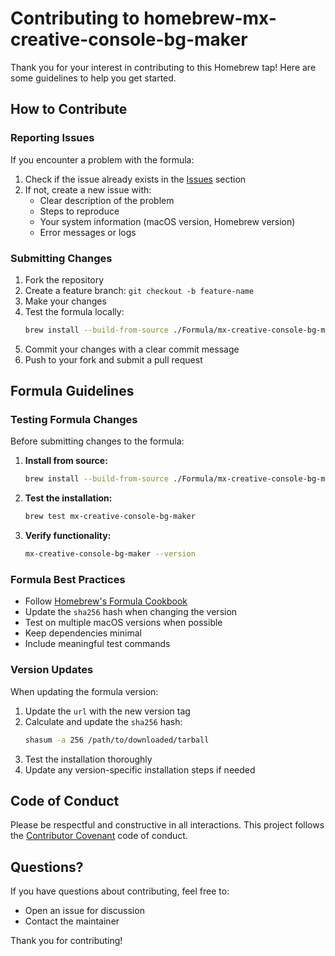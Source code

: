 # Contributing to homebrew-mx-creative-console-bg-maker

Thank you for your interest in contributing to this Homebrew tap! Here are some
guidelines to help you get started.

## How to Contribute

### Reporting Issues

If you encounter a problem with the formula:

1. Check if the issue already exists in the
   [Issues](https://github.com/vallieres/homebrew-mx-creative-console-bg-maker/issues)
   section
1. If not, create a new issue with:
   - Clear description of the problem
   - Steps to reproduce
   - Your system information (macOS version, Homebrew version)
   - Error messages or logs

### Submitting Changes

1. Fork the repository
1. Create a feature branch: `git checkout -b feature-name`
1. Make your changes
1. Test the formula locally:
   ```bash
   brew install --build-from-source ./Formula/mx-creative-console-bg-maker.rb
   ```
1. Commit your changes with a clear commit message
1. Push to your fork and submit a pull request

## Formula Guidelines

### Testing Formula Changes

Before submitting changes to the formula:

1. **Install from source:**

   ```bash
   brew install --build-from-source ./Formula/mx-creative-console-bg-maker.rb
   ```

1. **Test the installation:**

   ```bash
   brew test mx-creative-console-bg-maker
   ```

1. **Verify functionality:**

   ```bash
   mx-creative-console-bg-maker --version
   ```

### Formula Best Practices

- Follow [Homebrew's Formula Cookbook](https://docs.brew.sh/Formula-Cookbook)
- Update the `sha256` hash when changing the version
- Test on multiple macOS versions when possible
- Keep dependencies minimal
- Include meaningful test commands

### Version Updates

When updating the formula version:

1. Update the `url` with the new version tag
1. Calculate and update the `sha256` hash:
   ```bash
   shasum -a 256 /path/to/downloaded/tarball
   ```
1. Test the installation thoroughly
1. Update any version-specific installation steps if needed

## Code of Conduct

Please be respectful and constructive in all interactions. This project follows
the [Contributor Covenant](https://www.contributor-covenant.org/) code of
conduct.

## Questions?

If you have questions about contributing, feel free to:

- Open an issue for discussion
- Contact the maintainer

Thank you for contributing!
